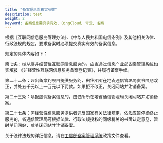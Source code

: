 ```yaml
---
title: "备案信息需真实有效"
description: test
weight: 2
keyword: 备案信息需真实有效, QingCloud, 青云, 备案
---
```




根据《互联网信息服务管理办法》、《中华人民共和国电信条例》及其他相关法律、行政法规的规定，要求备案时必须提交真实有效的备案信息。

规定的具体内容如下： 

第七条：拟从事非经营性互联网信息服务的，应当通过信息产业部备案管理系统如实填报 《非经营性互联网信息服务备案登记表》，并履行备案手续。 

第二十二条：超出备案的项目提供服务的，由住所所在地省通信管理局责令限期改正，并处五千元以上一万元以下罚款。如果拒不改正，关闭网站并注销备案。

第二十三条：填报虚假备案信息的，由住所所在地省通信管理局关闭网站并注销备案。

第二十七条：非经营性信息服务提供者违反国家有关法律规定，依法应暂停或终止服务的，省通信管理局可根据法律、行政法规授权的同级机关的书面认定意见，暂时关闭网站，或关闭网站并注销备案。

关于法律法规的详细信息，请在[工信部备案管理系统](https://beian.miit.gov.cn)政策文件查看。 